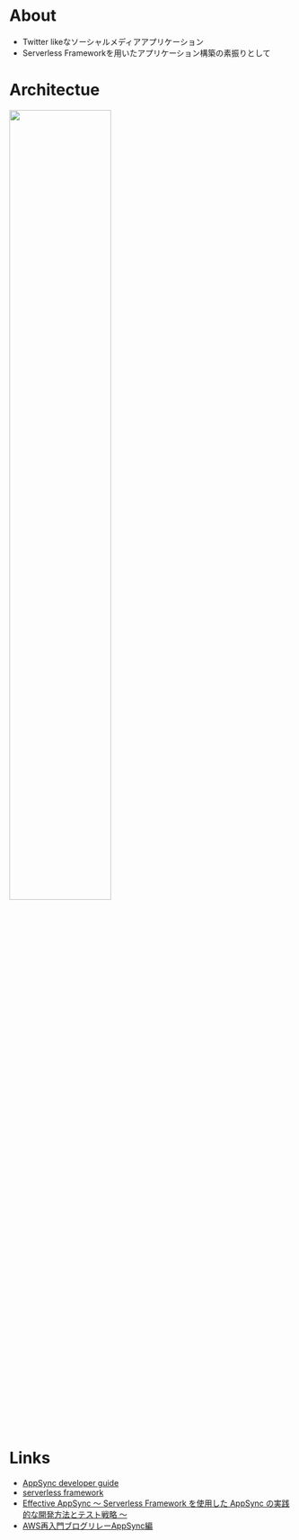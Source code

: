 # About
- Twitter likeなソーシャルメディアアプリケーション  
- Serverless Frameworkを用いたアプリケーション構築の素振りとして

# Architectue
<img src="https://user-images.githubusercontent.com/26875412/158372409-dbd2d885-6ea8-4385-8142-3c7f292ef63c.jpg" width="60%" />

# Links
- [AppSync developer guide](https://docs.aws.amazon.com/appsync/latest/devguide/what-is-appsync.html)
- [serverless framework](https://www.serverless.com/)
- [Effective AppSync 〜 Serverless Framework を使用した AppSync の実践的な開発方法とテスト戦略 〜](https://qiita.com/G-awa/items/095faa9a94da09bc3ed5#appsync-%E3%81%AE%E5%9F%BA%E6%9C%AC)
- [AWS再入門ブログリレーAppSync編](https://dev.classmethod.jp/articles/relay-re-introduction-2019-appsync)
